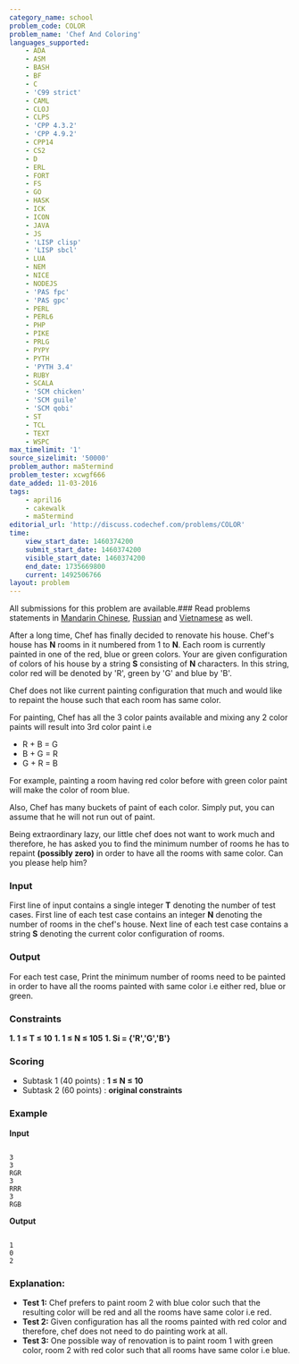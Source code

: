```yaml
---
category_name: school
problem_code: COLOR
problem_name: 'Chef And Coloring'
languages_supported:
    - ADA
    - ASM
    - BASH
    - BF
    - C
    - 'C99 strict'
    - CAML
    - CLOJ
    - CLPS
    - 'CPP 4.3.2'
    - 'CPP 4.9.2'
    - CPP14
    - CS2
    - D
    - ERL
    - FORT
    - FS
    - GO
    - HASK
    - ICK
    - ICON
    - JAVA
    - JS
    - 'LISP clisp'
    - 'LISP sbcl'
    - LUA
    - NEM
    - NICE
    - NODEJS
    - 'PAS fpc'
    - 'PAS gpc'
    - PERL
    - PERL6
    - PHP
    - PIKE
    - PRLG
    - PYPY
    - PYTH
    - 'PYTH 3.4'
    - RUBY
    - SCALA
    - 'SCM chicken'
    - 'SCM guile'
    - 'SCM qobi'
    - ST
    - TCL
    - TEXT
    - WSPC
max_timelimit: '1'
source_sizelimit: '50000'
problem_author: ma5termind
problem_tester: xcwgf666
date_added: 11-03-2016
tags:
    - april16
    - cakewalk
    - ma5termind
editorial_url: 'http://discuss.codechef.com/problems/COLOR'
time:
    view_start_date: 1460374200
    submit_start_date: 1460374200
    visible_start_date: 1460374200
    end_date: 1735669800
    current: 1492506766
layout: problem
---
```

All submissions for this problem are available.###  Read problems statements in [Mandarin Chinese](http://www.codechef.com/download/translated/APRIL16/mandarin/COLOR.pdf), [Russian](http://www.codechef.com/download/translated/APRIL16/russian/COLOR.pdf) and [Vietnamese](http://www.codechef.com/download/translated/APRIL16/vietnamese/COLOR.pdf) as well.

After a long time, Chef has finally decided to renovate his house. Chef's house has **N** rooms in it numbered from 1 to **N**. Each room is currently painted in one of the red, blue or green colors. Your are given configuration of colors of his house by a string **S** consisting of **N** characters. In this string, color red will be denoted by 'R', green by 'G' and blue by 'B'.

Chef does not like current painting configuration that much and would like to repaint the house such that each room has same color.

For painting, Chef has all the 3 color paints available and mixing any 2 color paints will result into 3rd color paint i.e

- R + B = G
- B + G = R
- G + R = B

For example, painting a room having red color before with green color paint will make the color of room blue.

Also, Chef has many buckets of paint of each color. Simply put, you can assume that he will not run out of paint.

Being extraordinary lazy, our little chef does not want to work much and therefore, he has asked you to find the minimum number of rooms he has to repaint **(possibly zero)** in order to have all the rooms with same color. Can you please help him?

### Input

First line of input contains a single integer **T** denoting the number of test cases. First line of each test case contains an integer **N** denoting the number of rooms in the chef's house. Next line of each test case contains a string **S** denoting the current color configuration of rooms.

### Output

For each test case, Print the minimum number of rooms need to be painted in order to have all the rooms painted with same color i.e either red, blue or green.

### Constraints

**1. 1 ≤ T ≤ 10** 
**1. 1 ≤ N ≤ 105** 
**1. Si = {'R','G','B'}** 
### Scoring

- Subtask 1 (40 points) : **1 ≤ N ≤ 10**
- Subtask 2 (60 points) : **original constraints**

### Example

**Input**

```

3
3
RGR
3
RRR
3
RGB

```
**Output**

```

1
0
2

```
### Explanation:

- **Test 1:** Chef prefers to paint room 2 with blue color such that the resulting color will be red and all the rooms have same color i.e red.
- **Test 2:** Given configuration has all the rooms painted with red color and therefore, chef does not need to do painting work at all.
- **Test 3:** One possible way of renovation is to paint room 1 with green color, room 2 with red color such that all rooms have same color i.e blue.